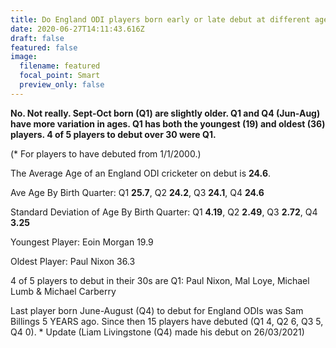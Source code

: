 ```yaml
---
title: Do England ODI players born early or late debut at different ages?
date: 2020-06-27T14:11:43.616Z
draft: false
featured: false
image:
  filename: featured
  focal_point: Smart
  preview_only: false
---
```

**No. Not really. Sept-Oct born (Q1) are slightly older. Q1 and Q4 (Jun-Aug) have more variation in ages. Q1 has both the youngest (19) and oldest (36) players. 4 of 5 players to debut over 30 were Q1.**

(* For players to have debuted from 1/1/2000.)

The Average Age of an England ODI cricketer on debut is **24.6**.

Ave Age By Birth Quarter: Q1 **25.7**, Q2 **24.2**, Q3 **24.1**, Q4 **24.6**

Standard Deviation of Age By Birth Quarter: Q1 **4.19**, Q2 **2.49**, Q3 **2.72**, Q4 **3.25**

Youngest Player: Eoin Morgan 19.9

Oldest Player: Paul Nixon 36.3

4 of 5 players to debut in their 30s are Q1: Paul Nixon, Mal Loye, Michael Lumb & Michael Carberry

Last player born June-August (Q4) to debut for England ODIs was Sam Billings 5 YEARS ago. Since then 15 players have debuted (Q1 4, Q2 6, Q3 5, Q4 0). * Update (Liam Livingstone (Q4) made his debut on 26/03/2021)